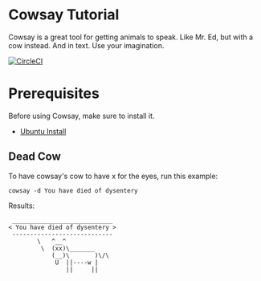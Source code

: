 # Cowsay Tutorial

Cowsay is a great tool for getting animals to speak.  Like Mr. Ed, but with a cow instead.  And in text.  Use your imagination.

[![CircleCI](https://circleci.com/gh/lastcoolnameleft/cowsay-tutorial.svg?style=svg)](https://circleci.com/gh/lastcoolnameleft/cowsay-tutorial)

# Prerequisites

Before using Cowsay, make sure to install it.

* [Ubuntu Install](prerequisite.md)

## Dead Cow

To have cowsay's cow to have x for the eyes, run this example:

```shell
cowsay -d You have died of dysentery
```

Results:

```shell
 ____________________________
< You have died of dysentery >
 ----------------------------
        \   ^__^
         \  (xx)\_______
            (__)\       )\/\
             U  ||----w |
                ||     ||
```
